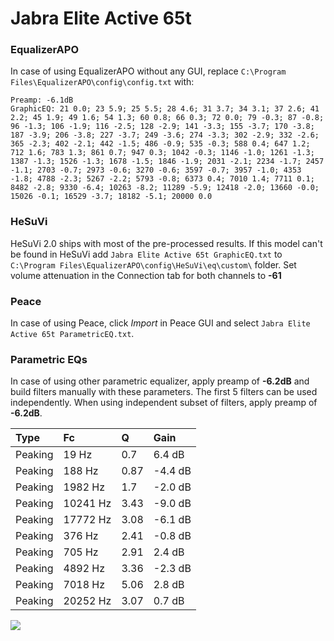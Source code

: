 # Jabra Elite Active 65t

### EqualizerAPO
In case of using EqualizerAPO without any GUI, replace `C:\Program Files\EqualizerAPO\config\config.txt`
with:
```
Preamp: -6.1dB
GraphicEQ: 21 0.0; 23 5.9; 25 5.5; 28 4.6; 31 3.7; 34 3.1; 37 2.6; 41 2.2; 45 1.9; 49 1.6; 54 1.3; 60 0.8; 66 0.3; 72 0.0; 79 -0.3; 87 -0.8; 96 -1.3; 106 -1.9; 116 -2.5; 128 -2.9; 141 -3.3; 155 -3.7; 170 -3.8; 187 -3.9; 206 -3.8; 227 -3.7; 249 -3.6; 274 -3.3; 302 -2.9; 332 -2.6; 365 -2.3; 402 -2.1; 442 -1.5; 486 -0.9; 535 -0.3; 588 0.4; 647 1.2; 712 1.6; 783 1.3; 861 0.7; 947 0.3; 1042 -0.3; 1146 -1.0; 1261 -1.3; 1387 -1.3; 1526 -1.3; 1678 -1.5; 1846 -1.9; 2031 -2.1; 2234 -1.7; 2457 -1.1; 2703 -0.7; 2973 -0.6; 3270 -0.6; 3597 -0.7; 3957 -1.0; 4353 -1.8; 4788 -2.3; 5267 -2.2; 5793 -0.8; 6373 0.4; 7010 1.4; 7711 0.1; 8482 -2.8; 9330 -6.4; 10263 -8.2; 11289 -5.9; 12418 -2.0; 13660 -0.0; 15026 -0.1; 16529 -3.7; 18182 -5.1; 20000 0.0
```

### HeSuVi
HeSuVi 2.0 ships with most of the pre-processed results. If this model can't be found in HeSuVi add
`Jabra Elite Active 65t GraphicEQ.txt` to `C:\Program Files\EqualizerAPO\config\HeSuVi\eq\custom\` folder.
Set volume attenuation in the Connection tab for both channels to **-61**

### Peace
In case of using Peace, click *Import* in Peace GUI and select `Jabra Elite Active 65t ParametricEQ.txt`.

### Parametric EQs
In case of using other parametric equalizer, apply preamp of **-6.2dB** and build filters manually
with these parameters. The first 5 filters can be used independently.
When using independent subset of filters, apply preamp of **-6.2dB**.

| Type    | Fc       |    Q | Gain    |
|:--------|:---------|:-----|:--------|
| Peaking | 19 Hz    | 0.7  | 6.4 dB  |
| Peaking | 188 Hz   | 0.87 | -4.4 dB |
| Peaking | 1982 Hz  | 1.7  | -2.0 dB |
| Peaking | 10241 Hz | 3.43 | -9.0 dB |
| Peaking | 17772 Hz | 3.08 | -6.1 dB |
| Peaking | 376 Hz   | 2.41 | -0.8 dB |
| Peaking | 705 Hz   | 2.91 | 2.4 dB  |
| Peaking | 4892 Hz  | 3.36 | -2.3 dB |
| Peaking | 7018 Hz  | 5.06 | 2.8 dB  |
| Peaking | 20252 Hz | 3.07 | 0.7 dB  |

![](https://raw.githubusercontent.com/jaakkopasanen/AutoEq/master/results/rtings/avg/Jabra%20Elite%20Active%2065t/Jabra%20Elite%20Active%2065t.png)